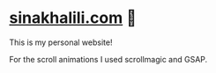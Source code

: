 # [sinakhalili.com](https://sinakhalili.com) 👋

This is my personal website! 

For the scroll animations I used scrollmagic and GSAP.
